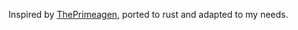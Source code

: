 Inspired by [ThePrimeagen](https://github.com/ThePrimeagen/.dotfiles/blob/62eb982a12d75abbdeb6d679504382365456d75c/bin/.local/scripts/tmux-sessionizer), ported to rust and adapted to my needs.

